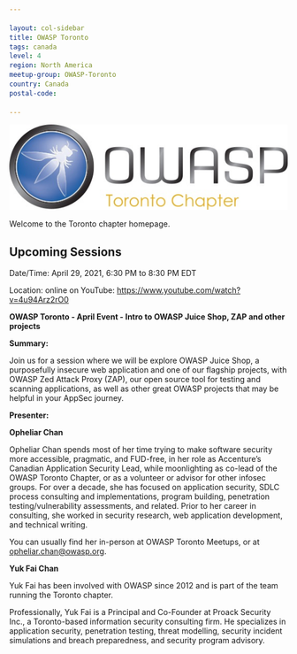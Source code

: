 ```yaml
---

layout: col-sidebar
title: OWASP Toronto
tags: canada
level: 4
region: North America
meetup-group: OWASP-Toronto
country: Canada
postal-code: 

---
```


![Toronto Chapter Logo](assets/images/OWASPTorontoChapterLogo.jpg)

Welcome to the Toronto chapter homepage.


Upcoming Sessions
-----------------

Date/Time: April 29, 2021, 6:30 PM to 8:30 PM EDT

Location: online on YouTube: https://www.youtube.com/watch?v=4u94Arz2rO0

**OWASP Toronto - April Event - Intro to OWASP Juice Shop, ZAP and other projects**

**Summary:**

Join us for a session where we will be explore OWASP Juice Shop, a purposefully insecure web application and one of our flagship projects, with OWASP Zed Attack Proxy (ZAP), our open source tool for testing and scanning applications, as well as other great OWASP projects that may be helpful in your AppSec journey.

**Presenter:**

**Opheliar Chan**

Opheliar Chan spends most of her time trying to make software security more accessible, pragmatic, and FUD-free, in her role as Accenture’s Canadian Application Security Lead, while moonlighting as co-lead of the OWASP Toronto Chapter, or as a volunteer or advisor for other infosec groups. For over a decade, she has focused on application security, SDLC process consulting and implementations, program building, penetration testing/vulnerability assessments, and related. Prior to her career in consulting, she worked in security research, web application development, and technical writing.

You can usually find her in-person at OWASP Toronto Meetups, or at opheliar.chan@owasp.org.

**Yuk Fai Chan**

Yuk Fai has been involved with OWASP since 2012 and is part of the team running the Toronto chapter.

Professionally, Yuk Fai is a Principal and Co-Founder at Proack Security Inc., a Toronto-based information security consulting firm. He specializes in application security, penetration testing, threat modelling, security incident simulations and breach preparedness, and security program advisory.

